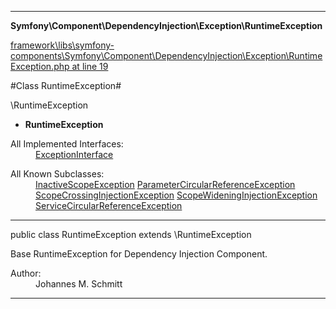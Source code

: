 

- - -

**Symfony\Component\DependencyInjection\Exception\RuntimeException**


<a href="https://github.com/JeyDotC/Hirudo/blob/master/framework/libs/symfony-components/Symfony/Component/DependencyInjection/Exception/RuntimeException.php#L19" >framework\libs\symfony-components\Symfony\Component\DependencyInjection\Exception\RuntimeException.php at line 19</a>

#Class RuntimeException#

\RuntimeException
* **RuntimeException**


<dl>
<dt>All Implemented Interfaces:</dt>
<dd><a href="">ExceptionInterface</a> </dd>
</dl>

<dl>
<dt>All Known Subclasses:</dt>
<dd><a href="">InactiveScopeException</a> <a href="">ParameterCircularReferenceException</a> <a href="">ScopeCrossingInjectionException</a> <a href="">ScopeWideningInjectionException</a> <a href="">ServiceCircularReferenceException</a> </dd>
</dl>



- - -

<p class="signature"><span class='k'>public  class</span> <span class='nx'>RuntimeException</span>
extends \RuntimeException

</p>

<div class="comment" id="overview_description"><p>Base RuntimeException for Dependency Injection Component.</p></div>

<dl>
<dt>Author:</dt>
<dd>Johannes M. Schmitt <schmittjoh@gmail.com></dd>
</dl>


- - -

